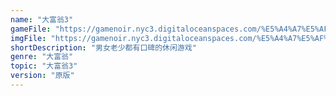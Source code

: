 ```yaml
---
name: "大富翁3"
gameFile: "https://gamenoir.nyc3.digitaloceanspaces.com/%E5%A4%A7%E5%AF%8C%E7%BF%813/rich3.zip"
imgFile: "https://gamenoir.nyc3.digitaloceanspaces.com/%E5%A4%A7%E5%AF%8C%E7%BF%813/original.jpg"
shortDescription: "男女老少都有口碑的休闲游戏"
genre: "大富翁"
topic: "大富翁3"
version: "原版"
---
```

